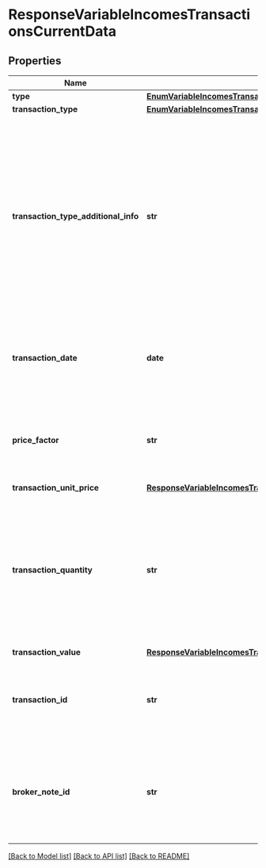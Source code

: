 # ResponseVariableIncomesTransactionsCurrentData

## Properties
Name | Type | Description | Notes
------------ | ------------- | ------------- | -------------
**type** | [**EnumVariableIncomesTransactionsCurrentType**](EnumVariableIncomesTransactionsCurrentType.md) |  | 
**transaction_type** | [**EnumVariableIncomesTransactionsCurrentTransactionType**](EnumVariableIncomesTransactionsCurrentTransactionType.md) |  | 
**transaction_type_additional_info** | **str** | Informação adicional do tipo de movimentação, para preenchimento no caso de movimentações não delimitadas no domínio.  [Restrição] Campo de preenchimento obrigatório pelas participantes quando o campo &#x27;transactionType&#x27; for preenchido com o valor &#x27;OUTROS&#x27;.  | [optional] 
**transaction_date** | **date** | Data da movimentação.  [Restrição] Data do pregão: compartilhar movimentos até a data da posição.  | 
**price_factor** | **str** | Fator que indica o número de ações utilizadas para a formação do preço. Valor informado deve ser maior que zero.  | [optional] 
**transaction_unit_price** | [**ResponseVariableIncomesTransactionsDataTransactionUnitPrice**](ResponseVariableIncomesTransactionsDataTransactionUnitPrice.md) |  | [optional] 
**transaction_quantity** | **str** | Quantidade de ativos movimentados.  [Restrição] Campo de preenchimento obrigatório pelas participantes quando o campo &#x27;transactionType&#x27; for preenchido com os valores &#x27;COMPRA&#x27;, &#x27;VENDA&#x27; ou &#x27;ALUGUEIS&#x27;.  | [optional] 
**transaction_value** | [**ResponseVariableIncomesTransactionsDataTransactionValue**](ResponseVariableIncomesTransactionsDataTransactionValue.md) |  | 
**transaction_id** | **str** | Código ou identificador único prestado pela instituição que mantém a representação individual do movimento. | 
**broker_note_id** | **str** | Identificador da nota de negociação.  [Restrição] Informação de envio obrigatório caso o motivo da movimentação seja compra ou venda.  | [optional] 

[[Back to Model list]](../README.md#documentation-for-models) [[Back to API list]](../README.md#documentation-for-api-endpoints) [[Back to README]](../README.md)

